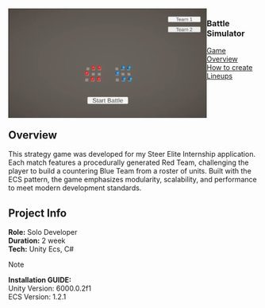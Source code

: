 <!-- PROJECT LOGO -->
<div>
<h3><img align="left" width="400" height="220" src="BS.png"> <br/> Battle Simulator
</div>   
<a href="https://www.youtube.com/watch?v=E1-fTTuxCIU">Game Overview</a> 
  <br/> <a href="https://www.youtube.com/watch?v=WN8-BFGJ8NA">How to create Lineups</a><br/> </h3>   
  <br/>
<br/>
  <br/>
<br/>

</div>   

## Overview
This strategy game was developed for my Steer Elite Internship application. Each match features a procedurally generated Red Team, challenging the player to build a countering Blue Team from a roster of units. Built with the ECS pattern, the game emphasizes modularity, scalability, and performance to meet modern development standards.

## Project Info
**Role:** Solo Developer 
<br/>
**Duration:** 2 week
<br/>
**Tech:** Unity Ecs, C#  

> [!NOTE]
> **Installation GUIDE:**
> <br/>
> Unity Version: 6000.0.2f1
> <br/>
> ECS Version: 1.2.1


